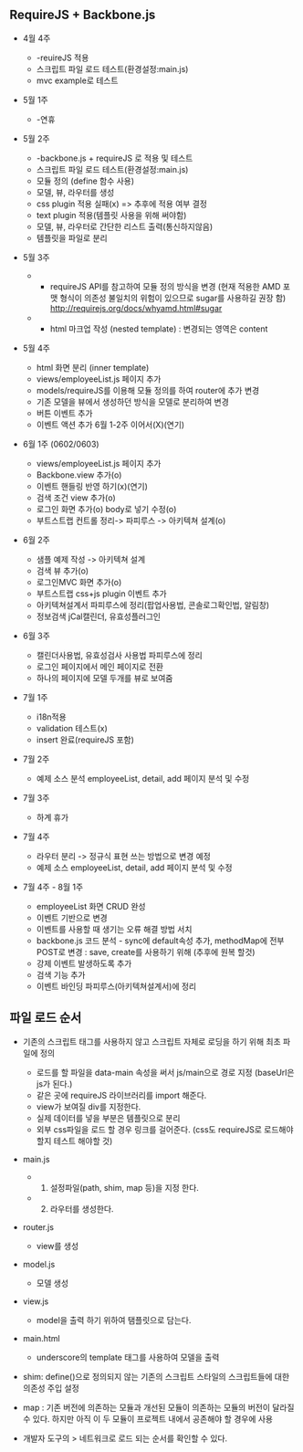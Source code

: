 ## RequireJS + Backbone.js ##
* 4월 4주 
  * -reuireJS 적용
  * 스크립트 파일 로드 테스트(환경설정:main.js) 
  * mvc example로 테스트 

* 5월 1주 
  * -연휴 

* 5월 2주
  * -backbone.js + requireJS 로 적용 및 테스트 
  * 스크립트 파일 로드 테스트(환경설정:main.js)
  * 모듈 정의 (define 함수 사용) 
  * 모델, 뷰, 라우터를 생성 
  * css plugin 적용 실패(x) => 추후에 적용 여부 결정
  * text plugin 적용(템플릿 사용을 위해 써야함)
  * 모델, 뷰, 라우터로 간단한 리스트 출력(통신하지않음)  
  * 템플릿을 파일로 분리 

* 5월 3주
  * - requireJS API를 참고하여 모듈 정의 방식을 변경  (현재 적용한 AMD 포맷 형식이 의존성 불일치의 위험이 있으므로 sugar를 사용하길 권장 함)  http://requirejs.org/docs/whyamd.html#sugar 
  * - html 마크업 작성 (nested template) : 변경되는 영역은 content

* 5월 4주
  * html 화면 분리 (inner template)
  * views/employeeList.js 페이지 추가
  * models/requireJS를 이용해 모듈 정의를 하여 router에 추가 변경
  * 기존 모델을 뷰에서 생성하던 방식을 모델로 분리하여 변경   
  * 버튼 이벤트 추가 
  * 이벤트 액션 추가 6월 1-2주 이어서(X)(연기)

* 6월 1주 (0602/0603)
  * views/employeeList.js 페이지 추가
  * Backbone.view 추가(o)
  * 이벤트 핸들링 반영 하기(x)(연기)
  * 검색 조건 view 추가(o)
  * 로그인 화면 추가(o) body로 넣기 수정(o)
  * 부트스트랩 컨트롤 정리-> 파피루스 -> 아키텍쳐 설계(o) 

* 6월 2주
  * 샘플 예제 작성 -> 아키텍쳐 설계
  * 검색 뷰 추가(o)
  * 로그인MVC 화면 추가(o)
  * 부트스트랩 css+js plugin 이벤트 추가
  * 아키텍쳐설계서 파피루스에 정리(팝업사용법, 콘솔로그확인법, 알림창)
  * 정보검색  jCal캘린더, 유효성플러그인

* 6월 3주
  * 캘린더사용법, 유효성검사 사용법 파피루스에 정리
  * 로그인 페이지에서 메인 페이지로 전환 
  * 하나의 페이지에 모델 두개를 뷰로 보여줌 

* 7월 1주
  * i18n적용
  * validation 테스트(x)
  * insert 완료(requireJS 포함)

* 7월 2주 
  * 예제 소스 분석 employeeList, detail, add 페이지 분석 및 수정

* 7월 3주
  * 하계 휴가

* 7월 4주
  * 라우터 분리 -> 정규식 표현 쓰는 방법으로 변경 예정
  * 예제 소스 employeeList, detail, add 페이지 분석 및 수정

* 7월 4주 - 8월 1주
  * employeeList 화면 CRUD 완성
  * 이벤트 기반으로 변경
  * 이벤트를 사용할 때 생기는 오류 해결 방법 서치
  * backbone.js 코드 분석 - sync에 default속성 추가, methodMap에 전부 POST로 변경 : save, create를 사용하기 위해 
   (추후에 원복 할것) 
  * 강제 이벤트 발생하도록 추가
  * 검색 기능 추가 
  * 이벤트 바인딩 파피루스(아키텍쳐설계서)에 정리

## 파일 로드 순서
* 기존의 스크립트 태그를 사용하지 않고 스크립트 자체로 로딩을 하기 위해 최초 파일에 정의 
  * 로드를  할 파일을 data-main 속성을 써서 js/main으로 경로 지정  (baseUrl은 js가 된다.) 
  * 같은 곳에 requireJS 라이브러리를 import 해준다. 
  * view가 보여질 div를 지정한다. 
  * 실제 데이터를 넣을 부분은 템플릿으로 분리
  * 외부 css파일을 로드 할 경우 링크를 걸어준다. (css도 requireJS로 로드해야 할지 테스트 해야할 것)

* main.js 
  * 1. 설정파일(path, shim, map 등)을 지정 한다.
  * 2. 라우터를 생성한다. 

* router.js
  * view를 생성

* model.js
  * 모델 생성 

* view.js
  * model을 출력 하기 위하여 탬플릿으로 담는다. 

* main.html
  * underscore의 template 태그를 사용하여 모델을 출력

* shim:  define()으로 정의되지 않는 기존의 스크립트 스타일의 스크립트들에 대한 의존성 주입 설정

* map :  기존 버전에 의존하는 모듈과 개선된 모듈이 의존하는 모듈의 버전이 달라질 수 있다. 하지만 아직 이 두 모듈이 프로젝트 내에서 공존해야 할 경우에 사용

* 개발자 도구의 > 네트워크로 로드 되는 순서를 확인할 수 있다.





 










  





 
